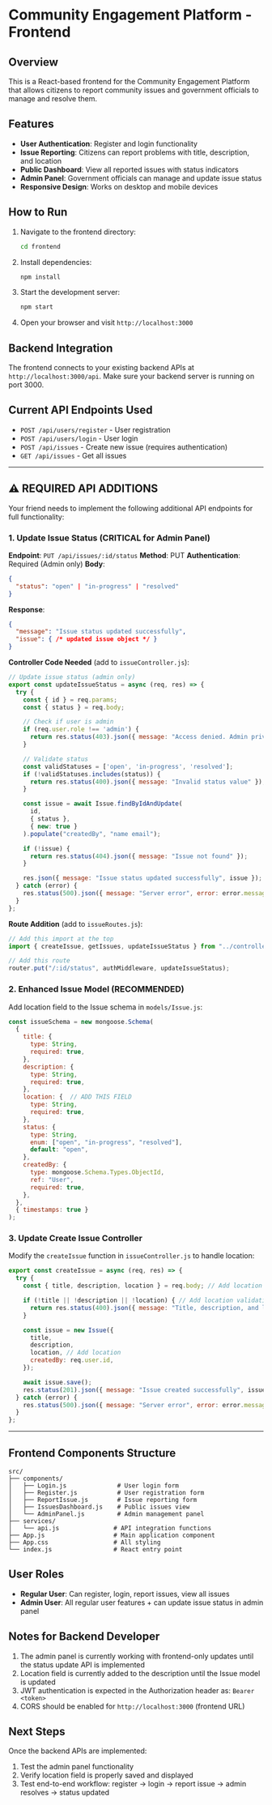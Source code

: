# Community Engagement Platform - Frontend

## Overview
This is a React-based frontend for the Community Engagement Platform that allows citizens to report community issues and government officials to manage and resolve them.

## Features
- **User Authentication**: Register and login functionality
- **Issue Reporting**: Citizens can report problems with title, description, and location
- **Public Dashboard**: View all reported issues with status indicators
- **Admin Panel**: Government officials can manage and update issue status
- **Responsive Design**: Works on desktop and mobile devices

## How to Run
1. Navigate to the frontend directory:
   ```bash
   cd frontend
   ```

2. Install dependencies:
   ```bash
   npm install
   ```

3. Start the development server:
   ```bash
   npm start
   ```

4. Open your browser and visit `http://localhost:3000`

## Backend Integration
The frontend connects to your existing backend APIs at `http://localhost:3000/api`. Make sure your backend server is running on port 3000.

## Current API Endpoints Used
- `POST /api/users/register` - User registration
- `POST /api/users/login` - User login  
- `POST /api/issues` - Create new issue (requires authentication)
- `GET /api/issues` - Get all issues

---

## ⚠️ REQUIRED API ADDITIONS

Your friend needs to implement the following additional API endpoints for full functionality:

### 1. Update Issue Status (CRITICAL for Admin Panel)
**Endpoint**: `PUT /api/issues/:id/status`
**Method**: PUT
**Authentication**: Required (Admin only)
**Body**:
```json
{
  "status": "open" | "in-progress" | "resolved"
}
```
**Response**:
```json
{
  "message": "Issue status updated successfully",
  "issue": { /* updated issue object */ }
}
```

**Controller Code Needed** (add to `issueController.js`):
```javascript
// Update issue status (admin only)
export const updateIssueStatus = async (req, res) => {
  try {
    const { id } = req.params;
    const { status } = req.body;

    // Check if user is admin
    if (req.user.role !== 'admin') {
      return res.status(403).json({ message: "Access denied. Admin privileges required." });
    }

    // Validate status
    const validStatuses = ['open', 'in-progress', 'resolved'];
    if (!validStatuses.includes(status)) {
      return res.status(400).json({ message: "Invalid status value" });
    }

    const issue = await Issue.findByIdAndUpdate(
      id,
      { status },
      { new: true }
    ).populate("createdBy", "name email");

    if (!issue) {
      return res.status(404).json({ message: "Issue not found" });
    }

    res.json({ message: "Issue status updated successfully", issue });
  } catch (error) {
    res.status(500).json({ message: "Server error", error: error.message });
  }
};
```

**Route Addition** (add to `issueRoutes.js`):
```javascript
// Add this import at the top
import { createIssue, getIssues, updateIssueStatus } from "../controllers/issueController.js";

// Add this route
router.put("/:id/status", authMiddleware, updateIssueStatus);
```

### 2. Enhanced Issue Model (RECOMMENDED)
Add location field to the Issue schema in `models/Issue.js`:

```javascript
const issueSchema = new mongoose.Schema(
  {
    title: {
      type: String,
      required: true,
    },
    description: {
      type: String,
      required: true,
    },
    location: {  // ADD THIS FIELD
      type: String,
      required: true,
    },
    status: {
      type: String,
      enum: ["open", "in-progress", "resolved"],
      default: "open",
    },
    createdBy: {
      type: mongoose.Schema.Types.ObjectId,
      ref: "User",
      required: true,
    },
  },
  { timestamps: true }
);
```

### 3. Update Create Issue Controller
Modify the `createIssue` function in `issueController.js` to handle location:

```javascript
export const createIssue = async (req, res) => {
  try {
    const { title, description, location } = req.body; // Add location

    if (!title || !description || !location) { // Add location validation
      return res.status(400).json({ message: "Title, description, and location are required" });
    }

    const issue = new Issue({
      title,
      description,
      location, // Add location
      createdBy: req.user.id,
    });

    await issue.save();
    res.status(201).json({ message: "Issue created successfully", issue });
  } catch (error) {
    res.status(500).json({ message: "Server error", error: error.message });
  }
};
```

---

## Frontend Components Structure

```
src/
├── components/
│   ├── Login.js              # User login form
│   ├── Register.js           # User registration form
│   ├── ReportIssue.js        # Issue reporting form
│   ├── IssuesDashboard.js    # Public issues view
│   └── AdminPanel.js         # Admin management panel
├── services/
│   └── api.js               # API integration functions
├── App.js                   # Main application component
├── App.css                  # All styling
└── index.js                 # React entry point
```

## User Roles
- **Regular User**: Can register, login, report issues, view all issues
- **Admin User**: All regular user features + can update issue status in admin panel

## Notes for Backend Developer
1. The admin panel is currently working with frontend-only updates until the status update API is implemented
2. Location field is currently added to the description until the Issue model is updated
3. JWT authentication is expected in the Authorization header as: `Bearer <token>`
4. CORS should be enabled for `http://localhost:3000` (frontend URL)

## Next Steps
Once the backend APIs are implemented:
1. Test the admin panel functionality
2. Verify location field is properly saved and displayed
3. Test end-to-end workflow: register → login → report issue → admin resolves → status updated
